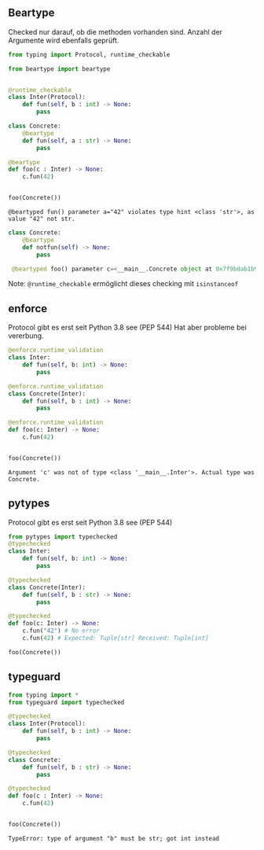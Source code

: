 ## Beartype

Checked nur darauf, ob die methoden vorhanden sind. Anzahl der Argumente wird ebenfalls geprüft.
```python
from typing import Protocol, runtime_checkable

from beartype import beartype


@runtime_checkable
class Inter(Protocol):
    def fun(self, b : int) -> None:
        pass

class Concrete:
    @beartype
    def fun(self, a : str) -> None:
        pass

@beartype
def foo(c : Inter) -> None:
    c.fun(42)


foo(Concrete())
```

```
@beartyped fun() parameter a="42" violates type hint <class 'str'>, as value "42" not str.
```

```python
class Concrete:
    @beartype
    def notfun(self) -> None:
        pass
```
```python
 @beartyped foo() parameter c=<__main__.Concrete object at 0x7f9bdab1b940> violates type hint <class '__main__.Inter'>, as value <__main__.Concrete object at 0x7f9bdab1b940> not <protocol "__main__.Inter">.
```

Note: `@runtime_checkable` ermöglicht dieses checking mit `isinstanceof`

## enforce

Protocol gibt es erst seit Python 3.8 see (PEP 544) Hat aber probleme bei vererbung.

```python
@enforce.runtime_validation
class Inter:
    def fun(self, b: int) -> None:
        pass

@enforce.runtime_validation
class Concrete(Inter):
    def fun(self, b : int) -> None:
        pass

@enforce.runtime_validation
def foo(c: Inter) -> None:
    c.fun(42)


foo(Concrete())
```
```
Argument 'c' was not of type <class '__main__.Inter'>. Actual type was Concrete.
```

## pytypes

Protocol gibt es erst seit Python 3.8 see (PEP 544)

```python
from pytypes import typechecked
@typechecked
class Inter:
    def fun(self, b: int) -> None:
        pass

@typechecked
class Concrete(Inter):
    def fun(self, b : str) -> None:
        pass

@typechecked
def foo(c: Inter) -> None:
    c.fun("42") # No error
    c.fun(42) # Expected: Tuple[str] Received: Tuple[int]

foo(Concrete()) 
```

## typeguard

```python
from typing import *
from typeguard import typechecked

@typechecked
class Inter(Protocol):
    def fun(self, b : int) -> None:
        pass

@typechecked
class Concrete:
    def fun(self, b : str) -> None:
        pass

@typechecked
def foo(c : Inter) -> None:
    c.fun(42)


foo(Concrete())
```
```
TypeError: type of argument "b" must be str; got int instead
```


